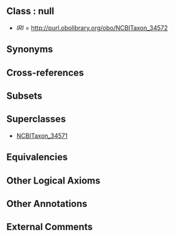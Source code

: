 
## Class : null

 * *IRI* = http://purl.obolibrary.org/obo/NCBITaxon_34572

## Synonyms


## Cross-references


## Subsets


## Superclasses

 * [NCBITaxon_34571](../../NCBITaxon/71/NCBITaxon_34571.md)

## Equivalencies


## Other Logical Axioms


## Other Annotations


## External Comments


